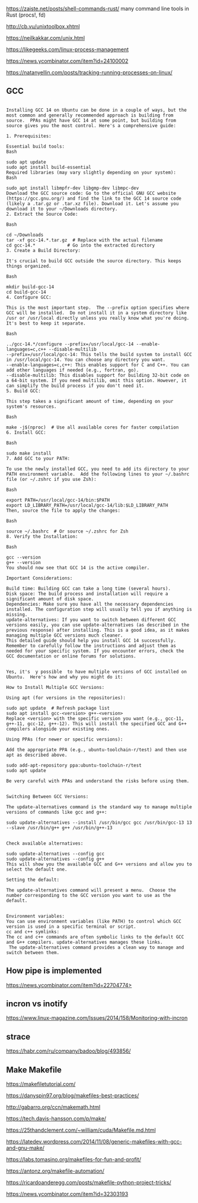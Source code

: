 <https://zaiste.net/posts/shell-commands-rust/> many command line tools in Rust (procs!, fd)

<http://cb.vu/unixtoolbox.xhtml>

<https://neilkakkar.com/unix.html>

<https://likegeeks.com/linux-process-management>

<https://news.ycombinator.com/item?id=24100002>

<https://natanyellin.com/posts/tracking-running-processes-on-linux/>

## GCC
```

Installing GCC 14 on Ubuntu can be done in a couple of ways, but the most common and generally recommended approach is building from source.  PPAs might have GCC 14 at some point, but building from source gives you the most control. Here's a comprehensive guide:

1. Prerequisites:

Essential build tools:
Bash

sudo apt update
sudo apt install build-essential
Required libraries (may vary slightly depending on your system):
Bash

sudo apt install libmpfr-dev libgmp-dev libmpc-dev
Download the GCC source code: Go to the official GNU GCC website (https://gcc.gnu.org/) and find the link to the GCC 14 source code (likely a .tar.gz or .tar.xz file). Download it. Let's assume you download it to your ~/Downloads directory.
2. Extract the Source Code:

Bash

cd ~/Downloads
tar -xf gcc-14.*.tar.gz  # Replace with the actual filename
cd gcc-14.*            # Go into the extracted directory
3. Create a Build Directory:

It's crucial to build GCC outside the source directory. This keeps things organized.

Bash

mkdir build-gcc-14
cd build-gcc-14
4. Configure GCC:

This is the most important step.  The --prefix option specifies where GCC will be installed.  Do not install it in a system directory like /usr or /usr/local directly unless you really know what you're doing.  It's best to keep it separate.

Bash

../gcc-14.*/configure --prefix=/usr/local/gcc-14 --enable-languages=c,c++ --disable-multilib
--prefix=/usr/local/gcc-14: This tells the build system to install GCC in /usr/local/gcc-14. You can choose any directory you want.
--enable-languages=c,c++: This enables support for C and C++. You can add other languages if needed (e.g., fortran, go).
--disable-multilib: This disables support for building 32-bit code on a 64-bit system. If you need multilib, omit this option. However, it can simplify the build process if you don't need it.
5. Build GCC:

This step takes a significant amount of time, depending on your system's resources.

Bash

make -j$(nproc)  # Use all available cores for faster compilation
6. Install GCC:

Bash

sudo make install
7. Add GCC to your PATH:

To use the newly installed GCC, you need to add its directory to your PATH environment variable.  Add the following lines to your ~/.bashrc file (or ~/.zshrc if you use Zsh):

Bash

export PATH=/usr/local/gcc-14/bin:$PATH
export LD_LIBRARY_PATH=/usr/local/gcc-14/lib:$LD_LIBRARY_PATH
Then, source the file to apply the changes:

Bash

source ~/.bashrc  # Or source ~/.zshrc for Zsh
8. Verify the Installation:

Bash

gcc --version
g++ --version
You should now see that GCC 14 is the active compiler.

Important Considerations:

Build time: Building GCC can take a long time (several hours).   
Disk space: The build process and installation will require a significant amount of disk space.   
Dependencies: Make sure you have all the necessary dependencies installed. The configuration step will usually tell you if anything is missing.
update-alternatives: If you want to switch between different GCC versions easily, you can use update-alternatives (as described in the previous response) after installing. This is a good idea, as it makes managing multiple GCC versions much cleaner.
This detailed guide should help you install GCC 14 successfully. Remember to carefully follow the instructions and adjust them as needed for your specific system. If you encounter errors, check the GCC documentation or online forums for solutions.


Yes, it's  y possible  to have multiple versions of GCC installed on Ubuntu.  Here's how and why you might do it:

How to Install Multiple GCC Versions:

Using apt (for versions in the repositories):

sudo apt update  # Refresh package list
sudo apt install gcc-<version> g++-<version>
Replace <version> with the specific version you want (e.g., gcc-11, g++-11, gcc-12, g++-12). This will install the specified GCC and G++ compilers alongside your existing ones.

Using PPAs (for newer or specific versions):

Add the appropriate PPA (e.g., ubuntu-toolchain-r/test) and then use apt as described above.

sudo add-apt-repository ppa:ubuntu-toolchain-r/test
sudo apt update

Be very careful with PPAs and understand the risks before using them.
 

Switching Between GCC Versions:

The update-alternatives command is the standard way to manage multiple versions of commands like gcc and g++:

sudo update-alternatives --install /usr/bin/gcc gcc /usr/bin/gcc-13 13 --slave /usr/bin/g++ g++ /usr/bin/g++-13
 

Check available alternatives:

sudo update-alternatives --config gcc
sudo update-alternatives --config g++
This will show you the available GCC and G++ versions and allow you to select the default one.

Setting the default:

The update-alternatives command will present a menu.  Choose the number corresponding to the GCC version you want to use as the default.

 
Environment variables:
You can use environment variables (like PATH) to control which GCC version is used in a specific terminal or script.
cc and c++ symlinks:
The cc and c++ commands are often symbolic links to the default GCC and G++ compilers. update-alternatives manages these links.
 The update-alternatives command provides a clean way to manage and switch between them.
```

## How pipe is implemented

https://news.ycombinator.com/item?id=22704774>

## incron vs inotify

https://www.linux-magazine.com/Issues/2014/158/Monitoring-with-incron

## strace
<https://habr.com/ru/company/badoo/blog/493856/>


## Make Makefile

https://makefiletutorial.com/

https://danyspin97.org/blog/makefiles-best-practices/

http://gabarro.org/ccn/makemath.html

https://tech.davis-hansson.com/p/make/

https://25thandclement.com/~william/cuda/Makefile.md.html

https://latedev.wordpress.com/2014/11/08/generic-makefiles-with-gcc-and-gnu-make/

https://labs.tomasino.org/makefiles-for-fun-and-profit/

https://antonz.org/makefile-automation/

https://ricardoanderegg.com/posts/makefile-python-project-tricks/

https://news.ycombinator.com/item?id=32303193
